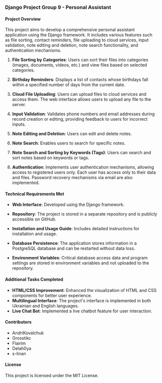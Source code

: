 ### Django Project Group 9 - Personal Assistant

#### Project Overview

This project aims to develop a comprehensive personal assistant application using the Django framework. It includes various features such as file sorting, contact reminders, file uploading to cloud services, input validation, note editing and deletion, note search functionality, and authentication mechanisms.

1. **File Sorting by Categories**: Users can sort their files into categories (images, documents, videos, etc.) and view files based on selected categories.
   
2. **Birthday Reminders**: Displays a list of contacts whose birthdays fall within a specified number of days from the current date.
   
3. **Cloud File Uploading**: Users can upload files to cloud services and access them. The web interface allows users to upload any file to the server.
   
4. **Input Validation**: Validates phone numbers and email addresses during record creation or editing, providing feedback to users for incorrect inputs.
   
5. **Note Editing and Deletion**: Users can edit and delete notes.
   
6. **Note Search**: Enables users to search for specific notes.
   
7. **Note Search and Sorting by Keywords (Tags)**: Users can search and sort notes based on keywords or tags.
   
8. **Authentication**: Implements user authentication mechanisms, allowing access to registered users only. Each user has access only to their data and files. Password recovery mechanisms via email are also implemented.

#### Technical Requirements Met

- **Web Interface**: Developed using the Django framework.
  
- **Repository**: The project is stored in a separate repository and is publicly accessible on GitHub.
  
- **Installation and Usage Guide**: Includes detailed instructions for installation and usage.
  
- **Database Persistence**: The application stores information in a PostgreSQL database and can be restarted without data loss.
  
- **Environment Variables**: Critical database access data and program settings are stored in environment variables and not uploaded to the repository.

#### Additional Tasks Completed

- **HTML/CSS Improvement**: Enhanced the visualization of HTML and CSS components for better user experience.
- **Multilingual Interface**: The project's interface is implemented in both Ukrainian and English languages.
- **Live Chat Bot**: Implemented a live chatbot feature for user interaction.

#### Contributors

- AndriKovalchuk
- Grosstikc
- Flairim
- Delah0ya
- s-linan

#### License

This project is licensed under the MIT License.
